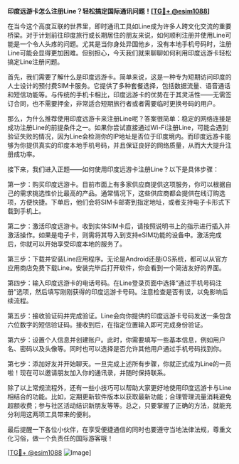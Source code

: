 **印度远游卡怎么注册Line？轻松搞定国际通讯问题！[[TG💪+ @esim1088](https://t.me/s/esim1088)]**

在当今这个高度互联的世界里，即时通讯工具如Line成为许多人跨文化交流的重要桥梁。对于计划前往印度旅行或长期居住的朋友来说，如何顺利注册并使用Line可能是一个令人头疼的问题。尤其是当你身处异国他乡，没有本地手机号码时，注册Line可能会显得更加困难。但别担心，今天我们就来聊聊如何利用印度远游卡轻松搞定Line注册问题。

首先，我们需要了解什么是印度远游卡。简单来说，这是一种专为短期访问印度的人士设计的预付费SIM卡服务。它提供了多种套餐选择，包括数据流量、语音通话和短信功能等。与传统的手机卡相比，印度远游卡的优势在于其灵活性——无需签订合同，也不需要押金，非常适合短期旅行者或者需要临时更换号码的用户。

那么，为什么推荐使用印度远游卡来注册Line呢？答案很简单：稳定的网络连接是成功注册Line的前提条件之一。如果你尝试直接通过Wi-Fi注册Line，可能会遇到验证失败的情况，因为Line会检测你的IP地址是否位于印度境内。而印度远游卡能够为你提供真实的印度本地手机号码，并且保证良好的网络质量，从而大大提升注册成功率。

接下来，我们进入正题——如何使用印度远游卡注册Line？以下是具体步骤：

第一步：购买印度远游卡。目前市面上有多家供应商提供这项服务，你可以根据自己的需求挑选性价比最高的产品。通常情况下，这些供应商都会提供在线订购选项，方便快捷。下单后，他们会将SIM卡邮寄到指定地址，或者支持电子卡形式下载到手机上。

第二步：激活印度远游卡。收到实体SIM卡后，请按照说明书上的指示进行插入并激活操作。如果是电子卡，则需将其导入到支持eSIM功能的设备中。激活完成后，你就可以开始享受印度本地的服务了。

第三步：下载并安装Line应用程序。无论是Android还是iOS系统，都可以从官方应用商店免费下载Line。安装完毕后打开软件，你会看到一个简洁友好的界面。

第四步：输入印度远游卡的电话号码。在Line登录页面中选择“通过手机号码注册”选项，然后填写刚刚获得的印度远游卡号码。注意检查是否有误，以免影响后续流程。

第五步：接收验证码并完成验证。Line会向你提供的印度远游卡号码发送一条包含六位数字的短信验证码。接收到后，在指定位置输入即可完成身份验证。

第六步：设置个人信息并创建账户。此时，你需要填写一些基本信息，例如用户名、密码以及头像等。同时也可以选择是否允许其他用户通过手机号码找到你。

第七步：添加好友并开始聊天。一旦完成上述所有步骤，你就正式成为Line的一员啦！现在可以邀请朋友加入你的通讯录，并随时保持联系。

除了以上常规流程外，还有一些小技巧可以帮助大家更好地使用印度远游卡与Line相结合的功能。比如，定期更新软件版本以获取最新功能；合理管理流量消耗避免超额收费；参与社区活动结识新朋友等等。总之，只要掌握了正确的方法，就能充分利用这两项工具带来的便利。

最后提醒一下各位小伙伴，在享受便捷通信的同时也要遵守当地法律法规，尊重文化习俗，做一个负责任的国际游客哦！

[[TG💪+ @esim1088](https://t.me/s/esim1088) ![Image](https://i.postimg.cc/4NQfJmqS/Snipaste-2025-05-13-00-14-12.png)]
